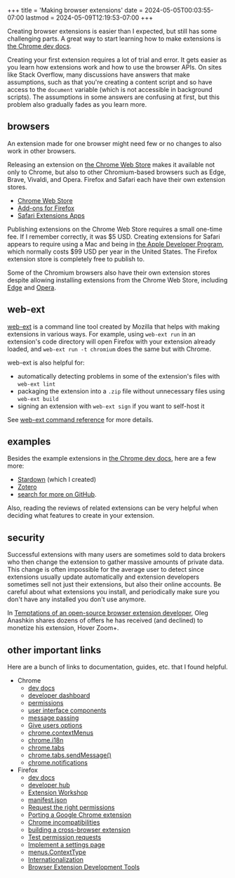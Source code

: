+++
title = 'Making browser extensions'
date = 2024-05-05T00:03:55-07:00
lastmod = 2024-05-09T12:19:53-07:00
+++

Creating browser extensions is easier than I expected, but still has some challenging parts. A great way to start learning how to make extensions is [the Chrome dev docs](https://developer.chrome.com/docs/extensions).

Creating your first extension requires a lot of trial and error. It gets easier as you learn how extensions work and how to use the browser APIs. On sites like Stack Overflow, many discussions have answers that make assumptions, such as that you're creating a content script and so have access to the `document` variable (which is not accessible in background scripts). The assumptions in some answers are confusing at first, but this problem also gradually fades as you learn more.

## browsers

An extension made for one browser might need few or no changes to also work in other browsers.

Releasing an extension on [the Chrome Web Store](https://chromewebstore.google.com/) makes it available not only to Chrome, but also to other Chromium-based browsers such as Edge, Brave, Vivaldi, and Opera. Firefox and Safari each have their own extension stores.

* [Chrome Web Store](https://chromewebstore.google.com/)
* [Add-ons for Firefox](https://addons.mozilla.org/en-US/firefox/)
* [Safari Extensions Apps](https://apps.apple.com/us/story/id1377753262)

Publishing extensions on the Chrome Web Store requires a small one-time fee. If I remember correctly, it was $5 USD. Creating extensions for Safari appears to require using a Mac and being in [the Apple Developer Program](https://developer.apple.com/programs/), which normally costs $99 USD per year in the United States. The Firefox extension store is completely free to publish to.

Some of the Chromium browsers also have their own extension stores despite allowing installing extensions from the Chrome Web Store, including [Edge](https://microsoftedge.microsoft.com/addons/Microsoft-Edge-Extensions-Home) and [Opera](https://addons.opera.com/en/extensions/).

## web-ext

[web-ext](https://extensionworkshop.com/documentation/develop/getting-started-with-web-ext/) is a command line tool created by Mozilla that helps with making extensions in various ways. For example, using `web-ext run` in an extension's code directory will open Firefox with your extension already loaded, and `web-ext run -t chromium` does the same but with Chrome.

web-ext is also helpful for:

* automatically detecting problems in some of the extension's files with `web-ext lint`
* packaging the extension into a `.zip` file without unnecessary files using `web-ext build`
* signing an extension with `web-ext sign` if you want to self-host it

See [web-ext command reference](https://extensionworkshop.com/documentation/develop/web-ext-command-reference) for more details.

## examples

Besides the example extensions in [the Chrome dev docs](https://developer.chrome.com/docs/extensions), here are a few more:

* [Stardown](https://github.com/wheelercj/Stardown) (which I created)
* [Zotero](/how-zotero-gets-reference-data-from-sites)
* [search for more on GitHub](https://github.com/topics/browser-extension).

Also, reading the reviews of related extensions can be very helpful when deciding what features to create in your extension.

## security

Successful extensions with many users are sometimes sold to data brokers who then change the extension to gather massive amounts of private data. This change is often impossible for the average user to detect since extensions usually update automatically and extension developers sometimes sell not just their extensions, but also their online accounts. Be careful about what extensions you install, and periodically make sure you don't have any installed you don't use anymore.

In [Temptations of an open-source browser extension developer](https://github.com/extesy/hoverzoom/discussions/670), Oleg Anashkin shares dozens of offers he has received (and declined) to monetize his extension, Hover Zoom+.

## other important links

Here are a bunch of links to documentation, guides, etc. that I found helpful.

* Chrome
	* [dev docs](https://developer.chrome.com/docs/extensions)
	* [developer dashboard](https://chrome.google.com/webstore/devconsole)
	* [permissions](https://developer.chrome.com/docs/extensions/reference/permissions-list)
	* [user interface components](https://developer.chrome.com/docs/extensions/develop/ui)
	* [message passing](https://developer.chrome.com/docs/extensions/develop/concepts/messaging)
	* [Give users options](https://developer.chrome.com/docs/extensions/develop/ui/options-page)
	* [chrome.contextMenus](https://developer.chrome.com/docs/extensions/reference/api/contextMenus#type-ContextType)
	* [chrome.i18n](https://developer.chrome.com/docs/extensions/reference/api/i18n)
	* [chrome.tabs](https://developer.chrome.com/docs/extensions/reference/api/tabs)
	* [chrome.tabs.sendMessage()](https://developer.chrome.com/docs/extensions/reference/api/tabs)
	* [chrome.notifications](https://developer.chrome.com/docs/extensions/reference/api/notifications)
* Firefox
	* [dev docs](https://developer.mozilla.org/en-US/docs/Mozilla/Add-ons/WebExtensions)
	* [developer hub](https://addons.mozilla.org/en-US/developers/addons)
	* [Extension Workshop](https://extensionworkshop.com/)
	* [manifest.json](https://developer.mozilla.org/en-US/docs/Mozilla/Add-ons/WebExtensions/manifest.json)
	* [Request the right permissions](https://extensionworkshop.com/documentation/develop/request-the-right-permissions/)
	* [Porting a Google Chrome extension](https://extensionworkshop.com/documentation/develop/porting-a-google-chrome-extension/)
	* [Chrome incompatibilities](https://developer.mozilla.org/en-US/docs/Mozilla/Add-ons/WebExtensions/Chrome_incompatibilities)
	* [building a cross-browser extension](https://developer.mozilla.org/en-US/docs/Mozilla/Add-ons/WebExtensions/Build_a_cross_browser_extension)
	* [Test permission requests](https://extensionworkshop.com/documentation/develop/test-permission-requests/)
	* [Implement a settings page](https://developer.mozilla.org/en-US/docs/Mozilla/Add-ons/WebExtensions/Implement_a_settings_page)
	* [menus.ContextType](https://developer.mozilla.org/en-US/docs/Mozilla/Add-ons/WebExtensions/API/menus/ContextType#page_action)
	* [Internationalization](https://developer.mozilla.org/en-US/docs/Mozilla/Add-ons/WebExtensions/Internationalization#internationalizing_manifest.json)
	* [Browser Extension Development Tools](https://extensionworkshop.com/documentation/develop/browser-extension-development-tools/)
